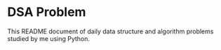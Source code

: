 # DSA Problem 
This README document of daily data structure and algorithm problems studied by me using Python.
